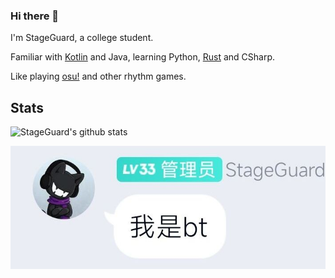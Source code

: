### Hi there 👋

I'm StageGuard, a college student.

Familiar with [Kotlin](http://kotlinlang.org) and Java, learning Python, [Rust](https://www.rust-lang.org) and CSharp.

Like playing [osu!](https://osu.ppy.sh/home) and other rhythm games.


## Stats

![StageGuard's github stats](https://github-readme-stats.vercel.app/api/?username=StageGuard&show_icons=true&title_color=fff&icon_color=79ff97&text_color=9f9f9f&bg_color=0D1117)

![bt](bt.jpg)
